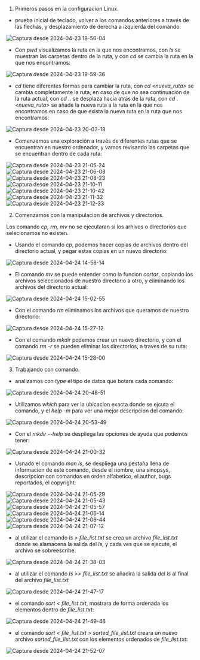 1. Primeros pasos en la configuracion Linux.
- prueba inicial de teclado, volver a los comandos anteriores a través de las flechas, y desplazamiento de derecha a izquierda del comando:

![Captura desde 2024-04-23 19-56-04](https://github.com/Edithson1/Edithson_Aybar_Comunicacion_Datos_y_Redes/assets/152218004/4aead450-eac8-40f2-9f08-042cc60f7b7e)

- Con *pwd* visualizamos la ruta en la que nos encontramos, con *ls* se muestran las carpetas dentro de la ruta, y con *cd* se cambia la ruta en la que nos encontramos:

![Captura desde 2024-04-23 19-59-36](https://github.com/Edithson1/Edithson_Aybar_Comunicacion_Datos_y_Redes/assets/152218004/b2cefe72-ac5c-464d-b41e-0b91fd3a5d3f)

- *cd* tiene diferentes formas para cambiar la ruta, con *cd <nueva_ruta>* se cambia completamente la ruta, en caso de que no sea continuación de la ruta actual, con *cd ..* se desplaza hacia atrás de la ruta, con *cd .<nueva_ruta>* se añade la nueva ruta a la ruta en la que nos encontramos en caso de que exista la nueva ruta en la ruta que nos encontramos:

![Captura desde 2024-04-23 20-03-18](https://github.com/Edithson1/Edithson_Aybar_Comunicacion_Datos_y_Redes/assets/152218004/7d5bb66e-66d3-4a88-9d1f-c6209c0d7b16)

- Comenzamos una exploración a través de diferentes rutas que se encuentran en nuestro ordenador, y vamos revisando las carpetas que se encuentran dentro de cada ruta:

![Captura desde 2024-04-23 21-05-24](https://github.com/Edithson1/Edithson_Aybar_Comunicacion_Datos_y_Redes/assets/152218004/4acdd27a-12fb-4f2d-81e3-7ca391ce1627)
![Captura desde 2024-04-23 21-06-08](https://github.com/Edithson1/Edithson_Aybar_Comunicacion_Datos_y_Redes/assets/152218004/3dafca50-075c-4167-affb-820e463cc88b)
![Captura desde 2024-04-23 21-08-23](https://github.com/Edithson1/Edithson_Aybar_Comunicacion_Datos_y_Redes/assets/152218004/82482fa8-83c8-4f72-a3bb-7dbceac7268a)
![Captura desde 2024-04-23 21-10-11](https://github.com/Edithson1/Edithson_Aybar_Comunicacion_Datos_y_Redes/assets/152218004/072b635e-f5a9-4fef-a810-a2986d5d50bf)
![Captura desde 2024-04-23 21-10-42](https://github.com/Edithson1/Edithson_Aybar_Comunicacion_Datos_y_Redes/assets/152218004/489876c3-1850-4f1e-a8ac-cdb01e1fa552)
![Captura desde 2024-04-23 21-11-32](https://github.com/Edithson1/Edithson_Aybar_Comunicacion_Datos_y_Redes/assets/152218004/aad2602a-5306-4db7-86b7-3db61a003bc3)
![Captura desde 2024-04-23 21-12-33](https://github.com/Edithson1/Edithson_Aybar_Comunicacion_Datos_y_Redes/assets/152218004/0abcdf74-84cb-4994-a5b0-4d035e515be9)

2. Comenzamos con la manipulacion de archivos y directorios.

Los comando *cp, rm, mv* no se ejecutaran si los arhivos o directorios que selecionamos no existen.

- Usando el comando *cp*, podemos hacer copias de archivos dentro del directorio actual, y pegar estas copias en un nuevo directorio:

![Captura desde 2024-04-24 14-58-14](https://github.com/Edithson1/Edithson_Aybar_Comunicacion_Datos_y_Redes/assets/152218004/77016a05-23fa-4957-a351-eab78d9553de)

- El comando *mv* se puede entender como la funcion *cortar*, copiando los archivos seleccionados de nuestro directorio a otro, y eliminando los archivos del directorio actual:

![Captura desde 2024-04-24 15-02-55](https://github.com/Edithson1/Edithson_Aybar_Comunicacion_Datos_y_Redes/assets/152218004/f16f4d84-e2f8-4b49-84a0-5d4144db0132)

- Con el comando *rm* eliminamos los archivos que queramos de nuestro directorio:

![Captura desde 2024-04-24 15-27-12](https://github.com/Edithson1/Edithson_Aybar_Comunicacion_Datos_y_Redes/assets/152218004/ecf1dea0-d7dc-4bac-adf8-21b341715def)

- Con el comando *mkdir* podemos crear un nuevo directorio, y con el comando *rm -r* se pueden eliminar los directorios, a traves de su ruta:

![Captura desde 2024-04-24 15-28-00](https://github.com/Edithson1/Edithson_Aybar_Comunicacion_Datos_y_Redes/assets/152218004/34bdcad9-0fe9-4aff-a86f-1c94bc02e72d)

3. Trabajando con comando.

- analizamos con *type* el tipo de datos que botara cada comando:

![Captura desde 2024-04-24 20-48-51](https://github.com/Edithson1/Edithson_Aybar_Comunicacion_Datos_y_Redes/assets/152218004/9cc7db34-98ee-4af8-a031-40dd745fbbf9)

- Utilizamos *which* para ver la ubicacion exacta donde se ejcuta el comando, y el *help -m* para ver una mejor descripcion del comando:

![Captura desde 2024-04-24 20-53-49](https://github.com/Edithson1/Edithson_Aybar_Comunicacion_Datos_y_Redes/assets/152218004/e62b732e-d5f7-4e84-8116-5242a0058440)

- Con el *mkdir --help* se despliega las opciones de ayuda que podemos tener:

![Captura desde 2024-04-24 21-00-32](https://github.com/Edithson1/Edithson_Aybar_Comunicacion_Datos_y_Redes/assets/152218004/9d9e4bd5-775f-49d7-8ce3-f3ad289b9220)

- Usnado el comando *man ls*, se despliega una pestaña llena de informacion de este comando, desde el nombre, una sinopsys, descripcion con comandos en orden alfabetico, el author, bugs reportados, el copyright:

![Captura desde 2024-04-24 21-05-29](https://github.com/Edithson1/Edithson_Aybar_Comunicacion_Datos_y_Redes/assets/152218004/ee1edcec-1bda-4615-b2b2-714c12b7d798)
![Captura desde 2024-04-24 21-05-43](https://github.com/Edithson1/Edithson_Aybar_Comunicacion_Datos_y_Redes/assets/152218004/d6510ac8-6143-4fa0-bee9-9d6b71b6e015)
![Captura desde 2024-04-24 21-05-57](https://github.com/Edithson1/Edithson_Aybar_Comunicacion_Datos_y_Redes/assets/152218004/fe2d3aa7-6e73-4f8b-9c69-3a68eefd4b73)
![Captura desde 2024-04-24 21-06-14](https://github.com/Edithson1/Edithson_Aybar_Comunicacion_Datos_y_Redes/assets/152218004/35358784-a339-4979-bef2-99795b8fb835)
![Captura desde 2024-04-24 21-06-44](https://github.com/Edithson1/Edithson_Aybar_Comunicacion_Datos_y_Redes/assets/152218004/f1acedb7-0979-4ad7-b850-b2f43a6164fb)
![Captura desde 2024-04-24 21-07-12](https://github.com/Edithson1/Edithson_Aybar_Comunicacion_Datos_y_Redes/assets/152218004/eed97691-1c6b-4940-a564-b1234703b16a)


- al utilizar el comando *ls > file_list.txt* se crea un archivo *file_list.txt* donde se alamacena la salida del *ls*, y cada ves que se ejecute, el archivo se sobreescribe:

![Captura desde 2024-04-24 21-38-03](https://github.com/Edithson1/Edithson_Aybar_Comunicacion_Datos_y_Redes/assets/152218004/25331076-a26e-4a35-ab1b-30af6ffd224a)

- al utilizar el comando *ls >> file_list.txt* se añadira la salida del *ls* al final del archivo *file_list.txt*

![Captura desde 2024-04-24 21-47-17](https://github.com/Edithson1/Edithson_Aybar_Comunicacion_Datos_y_Redes/assets/152218004/09110a25-ace9-4776-9884-37af1c452714)

- el comando *sort < file_list.txt*, mostrara de forma ordenada los elementos dentro de *file_list.txt*:

![Captura desde 2024-04-24 21-49-46](https://github.com/Edithson1/Edithson_Aybar_Comunicacion_Datos_y_Redes/assets/152218004/20b361cb-0909-4297-9cf6-4337af5253cc)

- el comando *sort < file_list.txt > sorted_file_list.txt* creara un nuevo archivo *sorted_file_list.txt* con los elementos ordenados de *file_list.txt*:

![Captura desde 2024-04-24 21-52-07](https://github.com/Edithson1/Edithson_Aybar_Comunicacion_Datos_y_Redes/assets/152218004/059292ab-306a-405f-91a9-47c576e80614)



